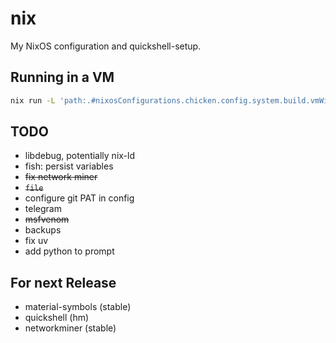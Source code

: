 # nix

My NixOS configuration and quickshell-setup.

## Running in a VM
```bash
nix run -L 'path:.#nixosConfigurations.chicken.config.system.build.vmWithDisko'
```

## TODO
- libdebug, potentially nix-ld
- fish: persist variables
- ~~fix network miner~~
- ~~`file`~~
- configure git PAT in config
- telegram
- ~~msfvenom~~
- backups
- fix uv
- add python to prompt


## For next Release
- material-symbols (stable)
- quickshell (hm)
- networkminer (stable)
